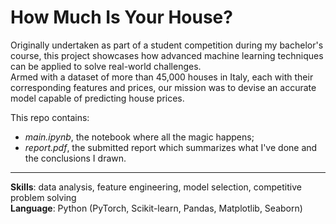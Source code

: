 # How Much Is Your House?  
Originally undertaken as part of a student competition during my bachelor's course, this project showcases how advanced machine learning techniques can be applied to solve real-world challenges.  
Armed with a dataset of more than 45,000 houses in Italy, each with their corresponding features and prices, our mission was to devise an accurate model capable of predicting house prices.  

This repo contains:
- *main.ipynb*, the notebook where all the magic happens;
- *report.pdf*, the submitted report which summarizes what I've done and the conclusions I drawn.
---
**Skills**: data analysis, feature engineering, model selection, competitive problem solving  
**Language**: Python (PyTorch, Scikit-learn, Pandas, Matplotlib, Seaborn)

